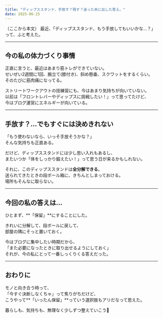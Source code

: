 ```yaml
---
title: "ディップススタンド、手放す？残す？迷った末に出した答え。"
date: 2025-06-25
---
```


（ここから本文）
最近、「ディップススタンド、もう手放してもいいかな…？」って、ふと考えた。

---

## 今の私の体力づくり事情

正直に言うと、最近はあまり筋トレができていない。  
せいぜい2週間に1回、腕立て(膝付き)、斜め懸垂、スクワットをするくらい。  
そのたびに筋肉痛になってる。

ストリートワークアウトの技練習にも、今はあまり気持ちが向いていない。  
以前は「フロントレバーやディップスに挑戦したい！」って思ってたけど、  
今はブログ運営にエネルギーが向いている。

---

## 手放す？…でもすぐには決めきれない

「もう使わないなら、いっそ手放そうかな？」  
そんな気持ちも正直ある。

だけど、ディップススタンドには少し思い入れもあるし、  
またいつか「体をしっかり鍛えたい！」って思う日が来るかもしれない。

それに、このディップススタンドは**全分解できる**。  
送られてきたときの段ボール箱に、きちんとしまっておける。  
場所もそんなに取らない。

---

## 今回の私の答えは…

ひとまず、**「保留」**にすることにした。

きれいに分解して、段ボールに戻して、  
部屋の隅にそっと置いておく。

今はブログに集中したい時期だから、  
「また必要になったときに取り出せるようにしておく」  
それが、今の私にとって一番しっくりくる答えだった。

---

## おわりに

モノと向き合う時って、  
「今すぐ決断しなくちゃ」って焦りがちだけど、  
こうやって**「いったん保留」**っていう選択肢もアリだなって思えた。

暮らしも、気持ちも、無理なく少しずつ整えていこう🌿

<!-- Google tag (gtag.js) -->
<script async src="https://www.googletagmanager.com/gtag/js?id=G-89D1F7DMB6"></script>
<script>
  window.dataLayer = window.dataLayer || [];
  function gtag(){dataLayer.push(arguments);}
  gtag('js', new Date());

  gtag('config', 'G-89D1F7DMB6');
</script>
